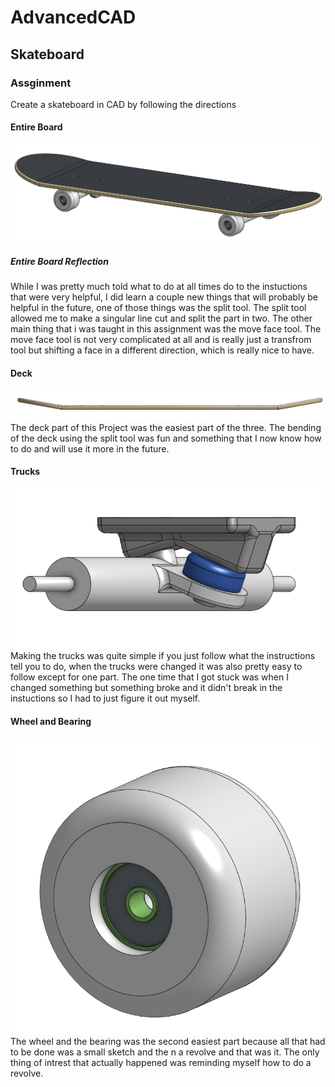 # AdvancedCAD
## Skateboard 
### Assginment
Create a skateboard in CAD by following the directions
#### Entire Board
![FullSkateboard](Images/FullSkateboard.png)
##### Entire Board Reflection
While I was pretty much told what to do at all times do to the instuctions that were very helpful, I did learn a couple new things that will probably be helpful in the future, one of those things was the split tool. The split tool allowed me to make a singular line cut and split the part in two. The other main thing that i was taught in this assignment was the move face tool. The move face tool is not very complicated at all and is really just a transfrom tool but shifting a face in a different direction, which is really nice to have.
#### Deck
![Deck_Photo](Images/DeckPhoto.png)
The deck part of this Project was the easiest part of the three. The bending of the deck using the split tool was fun and something that I now know how to do and will use it more in the future.

#### Trucks
![Trucks_Photo](Images/Trucks.png)
Making the trucks was quite simple if you just follow what the instructions tell you to do, when the trucks were changed it was also pretty easy to follow except for one part. The one time that I got stuck was when I changed something but something broke and it didn't break in the instuctions so I had to just figure it out myself.

#### Wheel and Bearing
![Wheel_and_Bearing](Images/WheelAndBearing.png)
The wheel and the bearing was the second easiest part because all that had to be done was a small sketch and the n a revolve and that was it. The only thing of intrest that actually happened was reminding myself how to do a revolve.
